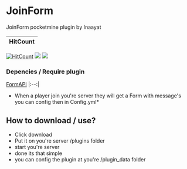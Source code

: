 # JoinForm

JoinForm pocketmine plugin by Inaayat 

| HitCount |
|:--:|
[![HitCount](http://hits.dwyl.io/Inaayat04/JoinForm.svg)](http://hits.dwyl.io/Inaayat04/JoinForm)
[![](https://poggit.pmmp.io/shield.api/JoinForm)](https://poggit.pmmp.io/p/JoinForm)
<a href="https://poggit.pmmp.io/p/JoinForm"><img src="https://poggit.pmmp.io/shield.api/JoinForm"></a>

### Depencies / Require plugin
[FormAPI](https://poggit.pmmp.io/p/FormAPI/1.3.0)
|:--:|

* When a player join you're server they will get a Form with message's you can config then in Config.yml*

## How to download / use?

* Click download 
* Put it on you're server /plugins folder
* start you're server
* done its that simple
* you can config the plugin at you're /plugin_data folder
